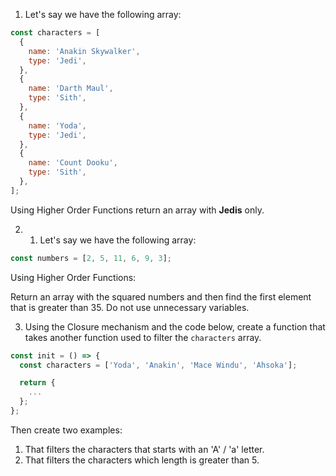 1. Let's say we have the following array:

```js
const characters = [
  {
    name: 'Anakin Skywalker',
    type: 'Jedi',
  },
  {
    name: 'Darth Maul',
    type: 'Sith',
  },
  {
    name: 'Yoda',
    type: 'Jedi',
  },
  {
    name: 'Count Dooku',
    type: 'Sith',
  },
];
```

Using Higher Order Functions return an array with **Jedis** only.

2. 1. Let's say we have the following array:

```js
const numbers = [2, 5, 11, 6, 9, 3];
```

Using Higher Order Functions:

Return an array with the squared numbers and then find the first element that is greater than 35. Do not use unnecessary variables.

3. Using the Closure mechanism and the code below, create a function that takes another function used to filter the `characters` array.

```js
const init = () => {
  const characters = ['Yoda', 'Anakin', 'Mace Windu', 'Ahsoka'];

  return {
    ...
  };
};
```

Then create two examples:

1. That filters the characters that starts with an 'A' / 'a' letter.
2. That filters the characters which length is greater than 5.
